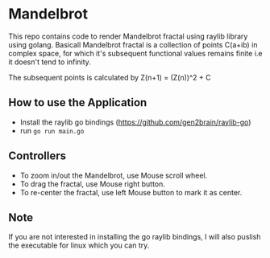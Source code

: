 # Mandelbrot

This repo contains code to render Mandelbrot fractal using raylib library using golang.
Basicall Mandelbrot fractal is a collection of points C(a+ib) in complex space, for
which it's subsequent functional values remains finite i.e it doesn't tend to infinity.

The subsequent points is calculated by
Z(n+1) = (Z(n))^2 + C

## How to use the Application

- Install the raylib go bindings (https://github.com/gen2brain/raylib-go)
- run `go run main.go`

## Controllers

- To zoom in/out the Mandelbrot, use Mouse scroll wheel.
- To drag the fractal, use Mouse right button.
- To re-center the fractal, use left Mouse button to mark it as center.

## Note

If you are not interested in installing the go raylib bindings, I will also puslish
the executable for linux which you can try.
